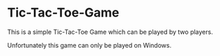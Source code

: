 # Tic-Tac-Toe-Game

This is a simple Tic-Tac-Toe Game which can be played by two players.

Unfortunately this game can only be played on Windows.
